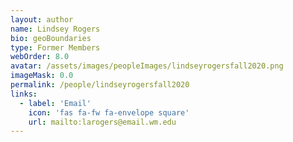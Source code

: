 ```yaml
---
layout: author
name: Lindsey Rogers
bio: geoBoundaries
type: Former Members
webOrder: 8.0
avatar: /assets/images/peopleImages/lindseyrogersfall2020.png
imageMask: 0.0
permalink: /people/lindseyrogersfall2020
links:
  - label: 'Email'
    icon: 'fas fa-fw fa-envelope square'
    url: mailto:larogers@email.wm.edu
---
```

